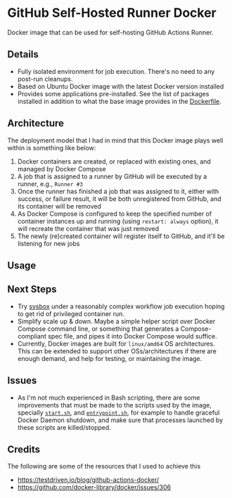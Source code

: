 # GitHub Self-Hosted Runner Docker

Docker image that can be used for self-hosting GitHub Actions Runner.

## Details

- Fully isolated environment for job execution. There's no need to any post-run cleanups.
- Based on Ubuntu Docker image with the latest Docker version installed
- Provides some applications pre-installed. See the list of packages installed in addition to what the base image provides in the [Dockerfile](./Dockerfile).

## Architecture

The deployment model that I had in mind that this Docker image plays well within is something like below:

1. Docker containers are created, or replaced with existing ones, and managed by Docker Compose
2. A job that is assigned to a runner by GitHub will be executed by a runner, e.g., `Runner #3`
3. Once the runner has finished a job that was assigned to it, either with success, or failure result, it will be both unregistered from GitHub, and its container will be removed
4. As Docker Compose is configured to keep the specified number of container instances up and running (using `restart: always` option), it will recreate the container that was just removed
5. The newly (re)created container will register itself to GitHub, and it'll be listening for new jobs

## Usage

<!-- TODO -->

## Next Steps

- Try [sysbox](https://github.com/nestybox/sysbox) under a reasonably complex workflow job execution hoping to get rid of privileged container run.
- Simplify scale up & down. Maybe a simple helper script over Docker Compose command line, or something that generates a Compose-compliant spec file, and pipes it into Docker Compose would suffice.
- Currently, Docker images are built for `linux/amd64` OS architectures. This can be extended to support other OSs/architectures if there are enough demand, and help for testing, or maintaining the image.

## Issues

- As I'm not much experienced in Bash scripting, there are some improvements that must be made to the scripts used by the image, specially [`start.sh`](./start.sh), and [`entrypoint.sh`](./entrypoint.sh), for example to handle graceful Docker Daemon shutdown, and make sure that processes launched by these scripts are killed/stopped.

## Credits

The following are some of the resources that I used to achieve this

- <https://testdriven.io/blog/github-actions-docker/>
- <https://github.com/docker-library/docker/issues/306>

